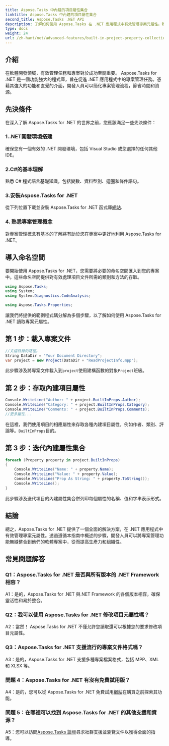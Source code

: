 ```yaml
---
title: Aspose.Tasks 中內建的項目屬性集合
linktitle: Aspose.Tasks 中內建的項目屬性集合
second_title: Aspose.Tasks .NET API
description: 了解如何使用 Aspose.Tasks 在 .NET 應用程式中有效管理專案元屬性。輕鬆讀取、修改和迭代屬性。
type: docs
weight: 24
url: /zh-hant/net/advanced-features/built-in-project-property-collection/
---
```

## 介紹

在軟體開發領域，有效管理任務和專案對於成功至關重要。 Aspose.Tasks for .NET 是一個功能強大的程式庫，旨在促進 .NET 應用程式中的專案管理任務。憑藉其強大的功能和直覺的介面，開發人員可以簡化專案管理流程，節省時間和資源。

## 先決條件

在深入了解 Aspose.Tasks for .NET 的世界之前，您應該滿足一些先決條件：

### 1..NET開發環境搭建

確保您有一個有效的 .NET 開發環境，包括 Visual Studio 或您選擇的任何其他 IDE。

### 2.C#的基本理解

熟悉 C# 程式語言基礎知識，包括變數、資料型別、迴圈和條件語句。

### 3.安裝Aspose.Tasks for .NET

從下列位置下載並安裝 Aspose.Tasks for .NET 函式庫[網站](https://releases.aspose.com/tasks/net/).

### 4. 熟悉專案管理概念

對專案管理概念有基本的了解將有助於您在專案中更好地利用 Aspose.Tasks for .NET。

## 導入命名空間

要開始使用 Aspose.Tasks for .NET，您需要將必要的命名空間匯入到您的專案中。這些命名空間提供對有效處理項目文件所需的類別和方法的存取。

```csharp
using Aspose.Tasks;
using System;
using System.Diagnostics.CodeAnalysis;

using Aspose.Tasks.Properties;

```

讓我們將提供的範例程式碼分解為多個步驟，以了解如何使用 Aspose.Tasks for .NET 讀取專案元屬性。

## 第 1 步：載入專案文件

```csharp
//文檔目錄的路徑。
String DataDir = "Your Document Directory";
var project = new Project(DataDir + "ReadProjectInfo.mpp");
```

此步驟涉及將專案文件載入到`project`使用建構函數的對象`Project`班級。

## 第 2 步：存取內建項目屬性

```csharp
Console.WriteLine("Author: " + project.BuiltInProps.Author);
Console.WriteLine("Category: " + project.BuiltInProps.Category);
Console.WriteLine("Comments: " + project.BuiltInProps.Comments);
//更多屬性...
```

在這裡，我們使用項目的相應屬性來存取各種內建項目屬性，例如作者、類別、評論等。`BuiltInProps`目的。

## 第 3 步：迭代內建屬性集合

```csharp
foreach (Property property in project.BuiltInProps)
{
    Console.WriteLine("Name: " + property.Name);
    Console.WriteLine("Value: " + property.Value);
    Console.WriteLine("Prop As String: " + property.ToString());
    Console.WriteLine();
}
```

此步驟涉及迭代項目的內建屬性集合併列印每個屬性的名稱、值和字串表示形式。

## 結論

總之，Aspose.Tasks for .NET 提供了一個全面的解決方案，在 .NET 應用程式中有效管理專案元屬性。透過遵循本指南中概述的步驟，開發人員可以將專案管理功能無縫整合到他們的軟體專案中，從而提高生產力和組織性。

## 常見問題解答

### Q1：Aspose.Tasks for .NET 是否與所有版本的 .NET Framework 相容？

A1：是的，Aspose.Tasks for .NET 與.NET Framework 的各個版本相容，確保靈活性和易於整合。

### Q2：我可以使用 Aspose.Tasks for .NET 修改項目元屬性嗎？

A2：當然！ Aspose.Tasks for .NET 不僅允許您讀取還可以根據您的要求修改項目元屬性。

### Q3：Aspose.Tasks for .NET 支援流行的專案文件格式嗎？

A3：是的，Aspose.Tasks for .NET 支援多種專案檔案格式，包括 MPP、XML 和 XLSX 等。

### 問題 4：Aspose.Tasks for .NET 有沒有免費試用版？

 A4：是的，您可以從 Aspose.Tasks for .NET 免費試用[網站](https://releases.aspose.com/tasks/net/)在購買之前探索其功能。

### 問題 5：在哪裡可以找到 Aspose.Tasks for .NET 的其他支援和資源？

 A5：您可以訪問[Aspose.Tasks 論壇](https://forum.aspose.com/c/tasks/15)尋求社群支援並瀏覽文件以獲得全面的指導。